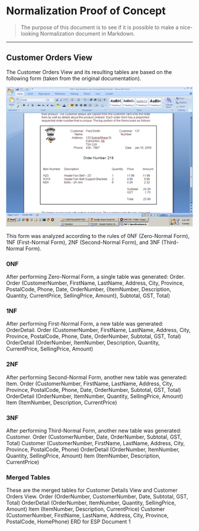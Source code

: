# Normalization Proof of Concept

> The purpose of this document is to see if it is possible to make a nice-looking Normalization document in Markdown.

----

## Customer Orders View

The Customer Orders View and its resulting tables are based on the following form (taken from the original documentation).

![](CustomerOrdersView.png)
 
This form was analyzed according to the rules of 0NF (Zero-Normal Form), 1NF (First-Normal Form), 2NF (Second-Normal Form), and 3NF (Third-Normal Form).

### 0NF

After performing Zero-Normal Form, a single table was generated: Order.
Order	(CustomerNumber, FirstName, LastName, Address, City, Province, PostalCode, Phone, Date, OrderNumber, {ItemNumber, Description, Quantity, CurrentPrice, SellingPrice, Amount}, Subtotal, GST, Total)

### 1NF

After performing First-Normal Form, a new table was generated: OrderDetail.
Order	(CustomerNumber, FirstName, LastName, Address, City, Province, PostalCode, Phone, Date, OrderNumber, Subtotal, GST, Total)
OrderDetail	(OrderNumber, ItemNumber, Description, Quantity, CurrentPrice, SellingPrice, Amount)

### 2NF

After performing Second-Normal Form, another new table was generated: Item.
Order	(CustomerNumber, FirstName, LastName, Address, City, Province, PostalCode, Phone, Date, OrderNumber, Subtotal, GST, Total)
OrderDetail	(OrderNumber, ItemNumber, Quantity,  SellingPrice, Amount)
Item	(ItemNumber, Description, CurrentPrice)

### 3NF

After performing Third-Normal Form, another new table was generated: Customer.
Order	(CustomerNumber, Date, OrderNumber, Subtotal, GST, Total)
Customer	(CustomerNumber, FirstName, LastName, Address, City, Province, PostalCode, Phone)
OrderDetail	(OrderNumber, ItemNumber, Quantity,  SellingPrice, Amount)
Item	(ItemNumber, Description, CurrentPrice)

### Merged Tables

These are the merged tables for Customer Details View and Customer Orders View.
Order	(OrderNumber, CustomerNumber, Date, Subtotal, GST, Total)
OrderDetail	(OrderNumber, ItemNumber, Quantity, SellingPrice, Amount)
Item	(ItemNumber, Description, CurrentPrice)
Customer	(CustomerNumber, FirstName, LastName, Address, City, Province, PostalCode, HomePhone)
ERD for ESP Document 1
 
